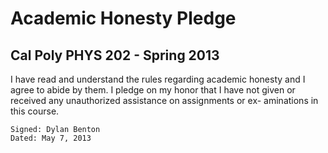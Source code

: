 Academic Honesty Pledge
=======================
Cal Poly PHYS 202 - Spring 2013
-------------------------------
I have read and understand the rules regarding academic honesty and I agree to abide by them.
I pledge on my honor that I have not given or received any unauthorized assistance on assignments or ex-
aminations in this course.

    Signed: Dylan Benton
    Dated: May 7, 2013
